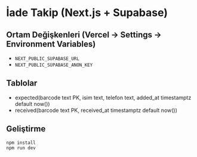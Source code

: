 # İade Takip (Next.js + Supabase)

## Ortam Değişkenleri (Vercel → Settings → Environment Variables)
- `NEXT_PUBLIC_SUPABASE_URL`
- `NEXT_PUBLIC_SUPABASE_ANON_KEY`

## Tablolar
- expected(barcode text PK, isim text, telefon text, added_at timestamptz default now())
- received(barcode text PK, received_at timestamptz default now())

## Geliştirme
```
npm install
npm run dev
```
